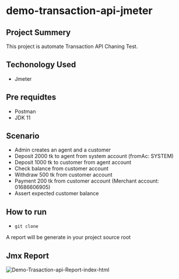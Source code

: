 # demo-transaction-api-jmeter

## Project Summery
This project is automate Transaction API Chaning Test. 

## Techonology Used
- Jmeter

## Pre requidtes
- Postman
- JDK 11

## Scenario
- Admin creates an agent and a customer
- Deposit 2000 tk to agent from system account (fromAc: SYSTEM)
- Deposit 1000 tk to customer from agent account
- Check balance from customer account
- Withdraw 500 tk from customer account
- Payment 200 tk from customer account (Merchant account: 01686606905)
- Assert expected customer balance

## How to run
- ``git clone``


A report will be generate in your project source root


## Jmx Report

![Demo-Trasaction-api-Report-index-html](https://github.com/roshnirifa/demo-transaction-api-jmeter/assets/74822231/ff6de4a7-bdf1-4396-930a-6e7e4934502f)
